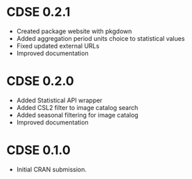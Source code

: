 # CDSE 0.2.1


-   Created package website with pkgdown
-   Added aggregation period units choice to statistical values
-   Fixed updated external URLs
-   Improved documentation

# CDSE 0.2.0


-   Added Statistical API wrapper
-   Added CSL2 filter to image catalog search
-   Added seasonal filtering for image catalog
-   Improved documentation

# CDSE 0.1.0


-   Initial CRAN submission.
